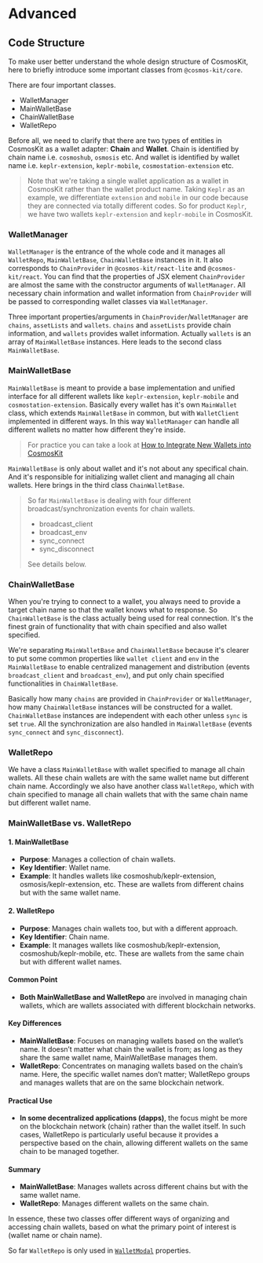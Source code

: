 # Advanced

## Code Structure

To make user better understand the whole design structure of CosmosKit, here to briefly introduce some important classes from `@cosmos-kit/core`.

There are four important classes.

- WalletManager
- MainWalletBase
- ChainWalletBase
- WalletRepo

Before all, we need to clarify that there are two types of entities in CosmosKit as a wallet adapter: **Chain** and **Wallet**. Chain is identified by chain name i.e. `cosmoshub`, `osmosis` etc. And wallet is identified by wallet name i.e. `keplr-extension`, `keplr-mobile`, `cosmostation-extension` etc.

> Note that we're taking a single wallet application as a wallet in CosmosKit rather than the wallet product name. Taking `Keplr` as an example, we differentiate `extension` and `mobile` in our code because they are connected via totally different codes. So for product `Keplr`, we have two wallets `keplr-extension` and `keplr-mobile` in CosmosKit.

### WalletManager

`WalletManager` is the entrance of the whole code and it manages all `WalletRepo`, `MainWalletBase`, `ChainWalletBase` instances in it. It also corresponds to `ChainProvider` in `@cosmos-kit/react-lite` and `@cosmos-kit/react`. You can find that the properties of JSX element `ChainProvider` are almost the same with the constructor arguments of `WalletManager`. All necessary chain information and wallet information from `ChainProvider` will be passed to corresponding wallet classes via `WalletManager`.

Three important properties/arguments in `ChainProvider`/`WalletManager` are `chains`, `assetLists` and `wallets`. `chains` and `assetLists` provide chain information, and `wallets` provides wallet information. Actually `wallets` is an array of `MainWalletBase` instances. Here leads to the second class `MainWalletBase`.

### MainWalletBase

`MainWalletBase` is meant to provide a base implementation and unified interface for all different wallets like `keplr-extension`, `keplr-mobile` and `cosmostation-extension`. Basically every wallet has it's own `MainWallet` class, which extends `MainWalletBase` in common, but with `WalletClient` implemented in different ways. In this way `WalletManager` can handle all different wallets no matter how different they're inside.

> For practice you can take a look at [How to Integrate New Wallets into CosmosKit](/integrating-wallets/adding-new-wallets)

`MainWalletBase` is only about wallet and it's not about any specifical chain. And it's responsible for initializing wallet client and managing all chain wallets. Here brings in the third class `ChainWalletBase`.

> So far `MainWalletBase` is dealing with four different broadcast/synchronization events for chain wallets.
>
> - broadcast_client
> - broadcast_env
> - sync_connect
> - sync_disconnect
>
> See details below.

### ChainWalletBase

When you're trying to connect to a wallet, you always need to provide a target chain name so that the wallet knows what to response. So `ChainWalletBase` is the class actually being used for real connection. It's the finest grain of functionality that with chain specified and also wallet specified.

We're separating `MainWalletBase` and `ChainWalletBase` because it's clearer to put some common properties like `wallet client` and `env` in the `MainWalletBase` to enable
centralized management and distribution (events `broadcast_client` and `broadcast_env`), and put only chain specified functionalities in `ChainWalletBase`.

Basically how many `chains` are provided in `ChainProvider` or `WalletManager`, how many `ChainWalletBase` instances will be constructed for a wallet. `ChainWalletBase` instances are independent with each other unless `sync` is set `true`. All the synchronization are also handled in `MainWalletBase` (events `sync_connect` and `sync_disconnect`).

### WalletRepo

We have a class `MainWalletBase` with wallet specified to manage all chain wallets. All these chain wallets are with the same wallet name but different chain name. Accordingly we also have another class `WalletRepo`, which with chain specified to manage all chain wallets that with the same chain name but different wallet name.

### MainWalletBase vs. WalletRepo

#### 1. **MainWalletBase**
- **Purpose**: Manages a collection of chain wallets.
- **Key Identifier**: Wallet name.
- **Example**: It handles wallets like cosmoshub/keplr-extension, osmosis/keplr-extension, etc. These are wallets from different chains but with the same wallet name.
  
#### 2. **WalletRepo**
- **Purpose**: Manages chain wallets too, but with a different approach.
- **Key Identifier**: Chain name.
- **Example**: It manages wallets like cosmoshub/keplr-extension, cosmoshub/keplr-mobile, etc. These are wallets from the same chain but with different wallet names.
  
#### Common Point
- **Both MainWalletBase and WalletRepo** are involved in managing chain wallets, which are wallets associated with different blockchain networks.
  
#### Key Differences
- **MainWalletBase**: Focuses on managing wallets based on the wallet’s name. It doesn’t matter what chain the wallet is from; as long as they share the same wallet name, MainWalletBase manages them.
- **WalletRepo**: Concentrates on managing wallets based on the chain’s name. Here, the specific wallet names don’t matter; WalletRepo groups and manages wallets that are on the same blockchain network.
  
#### Practical Use
- **In some decentralized applications (dapps)**, the focus might be more on the blockchain network (chain) rather than the wallet itself. In such cases, WalletRepo is particularly useful because it provides a perspective based on the chain, allowing different wallets on the same chain to be managed together.
  
#### Summary
- **MainWalletBase**: Manages wallets across different chains but with the same wallet name.
- **WalletRepo**: Manages different wallets on the same chain.
  
In essence, these two classes offer different ways of organizing and accessing chain wallets, based on what the primary point of interest is (wallet name or chain name).

So far `WalletRepo` is only used in [`WalletModal`](https://docs.hyperweb.io/cosmos-kit/provider/chain-provider#walletmodal) properties.
